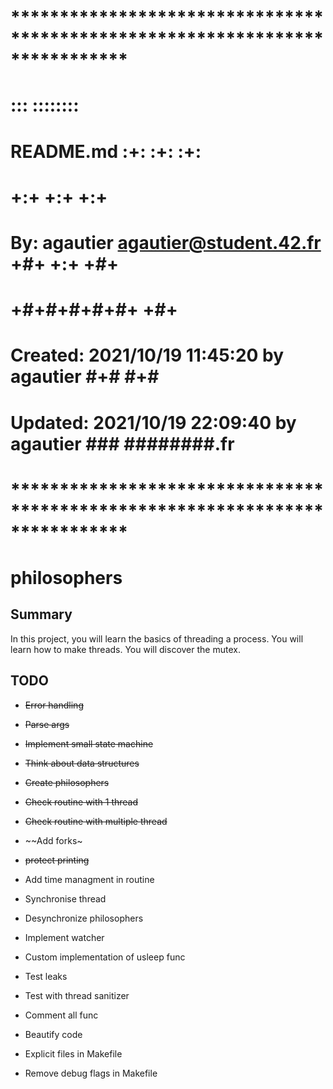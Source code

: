 # **************************************************************************** #
#                                                                              #
#                                                         :::      ::::::::    #
#    README.md                                          :+:      :+:    :+:    #
#                                                     +:+ +:+         +:+      #
#    By: agautier <agautier@student.42.fr>          +#+  +:+       +#+         #
#                                                 +#+#+#+#+#+   +#+            #
#    Created: 2021/10/19 11:45:20 by agautier          #+#    #+#              #
#    Updated: 2021/10/19 22:09:40 by agautier         ###   ########.fr        #
#                                                                              #
# **************************************************************************** #

# philosophers

## Summary
In this project, you will learn the basics of threading a process. You will learn how to make threads. You will discover the mutex.

## TODO

- ~~Error handling~~
- ~~Parse args~~
- ~~Implement small state machine~~
- ~~Think about data structures~~
- ~~Create philosophers~~
- ~~Check routine with 1 thread~~
- ~~Check routine with multiple thread~~
- ~~Add forks~
- ~~protect printing~~
- Add time managment in routine
- Synchronise thread
- Desynchronize philosophers
- Implement watcher
- Custom implementation of usleep func

- Test leaks
- Test with thread sanitizer
- Comment all func
- Beautify code

- Explicit files in Makefile
- Remove debug flags in Makefile
